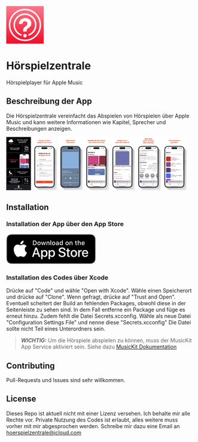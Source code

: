 <img src="Assets/AppIcon.png" width = "100"/>

# Hörspielzentrale
Hörspielplayer für Apple Music

## Beschreibung der App
Die Hörspielzentrale vereinfacht das Abspielen von Hörspielen über Apple Music und kann weitere Informationen wie Kapitel, Sprecher und Beschreibungen anzeigen. 
<p float="left">
  <img src="Assets/Screenshot1.jpeg" width="13%" />
  <img src="Assets/Screenshot2.jpeg" width="13%" /> 
  <img src="Assets/Screenshot3.jpeg" width="13%" />
  <img src="Assets/Screenshot4.jpeg" width="13%" />
  <img src="Assets/Screenshot5.jpeg" width="13%" /> 
  <img src="Assets/Screenshot6.jpeg" width="13%" />
  <img src="Assets/Screenshot7.jpeg" width="13%" />
</p>

## Installation
### Installation der App über den App Store
[<img src="Assets/appStoreButton.svg">](https://apps.apple.com/us/app/hörspielzentrale/id6503214441)

### Installation des Codes über Xcode
Drücke auf "Code" und wähle "Open with Xcode". Wähle einen Speicherort und drücke auf "Clone". Wenn gefragt, drücke auf "Trust and Open". 
Eventuell scheitert der Build an fehlenden Packages, obwohl diese in der Seitenleiste zu sehen sind. In dem Fall entferne ein Package und füge es erneut hinzu.
Zudem fehlt die Datei Secrets.xcconfig. Wähle als neue Datei "Configuration Settings File" und nenne diese "Secrets.xcconfig" Die Datei sollte nicht Teil eines Unterordners sein.

> **_WICHTIG:_** Um die Hörspiele abspielen zu können, muss der MusicKit App Service aktiviert sein. Siehe dazu [MusicKit Dokumentation](https://developer.apple.com/documentation/musickit/using-automatic-token-generation-for-apple-music-api)

## Contributing
Pull-Requests und Issues sind sehr willkommen. 

## License
Dieses Repo ist aktuell nicht mit einer Lizenz versehen. Ich behalte mir alle Rechte vor. Private Nutzung des Codes ist erlaubt, alles weitere muss vorher mit mir abgesprochen werden. Schreibe mir dazu eine Email an hoerspielzentrale@icloud.com
